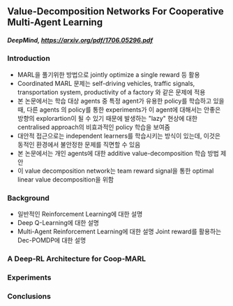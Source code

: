 ## Value-Decomposition Networks For Cooperative Multi-Agent Learning

##### DeepMind, https://arxiv.org/pdf/1706.05296.pdf

### Introduction

- MARL을 풀기위한 방법으로 jointly optimize a single reward 등 활용
- Coordinated MARL 문제는 self-driving vehicles, traffic signals, transportation system, productivity of a factory 와 같은 문제에 적용
- 본 논문에서는 학습 대상 agents 중 특정 agent가 유용한 policy를 학습하고 있을 때, 다른 agents 의 policy를 통한 experiments가 이 agent에 대해서는 안좋은 방향의 explorartion이 될 수 있기 때문에 발생하는 "lazy" 현상에 대한 centralised approach의 비효과적인 policy 학습을 보여줌
- 대안적 접근으로는 independent learners를 학습시키는 방식이 있는데, 이것은 동적인 환경에서 불안정한 문제를 직면할 수 있음
- 본 논문에서는 개인 agents에 대한 additive value-decomposition 학습 방법 제안
- 이 value decomposition network는 team reward signal을 통한 optimal linear value decomposition을 위함

### Background

- 일반적인 Reinforcement Learning에 대한 설명
- Deep Q-Learning에 대한 설명
- Multi-Agent Reinforcement Learning에 대한 설명
  Joint reward를 활용하는 Dec-POMDP에 대한 설명

### A Deep-RL Architecture for Coop-MARL

### Experiments

### Conclusions

